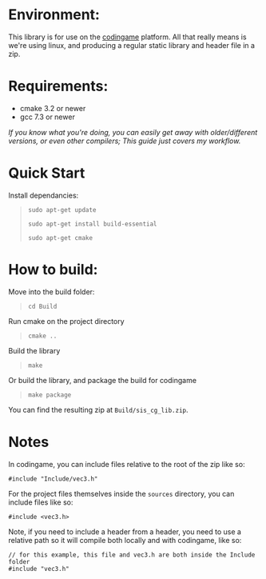 
# Environment:
This library is for use on the [codingame](codingame.com/work) platform. All that really means is we're using linux, and producing a regular static library and header file in a zip.

# Requirements:
- cmake 3.2 or newer
- gcc 7.3 or newer

_If you know what you're doing, you can easily get away with older/different versions, or even other compilers; This guide just covers my workflow._

# Quick Start

Install dependancies: 

> `sudo apt-get update`
>
> `sudo apt-get install build-essential`
>
> `sudo apt-get cmake`

# How to build:

Move into the build folder:

> `cd Build`

Run cmake on the project directory

> `cmake ..`

Build the library

> `make`


Or build the library, and package the build for codingame

> `make package`

You can find the resulting zip at `Build/sis_cg_lib.zip`.

# Notes

In codingame, you can include files relative to the root of the zip like so:

```
#include "Include/vec3.h"
```

For the project files themselves inside the `sources` directory, you can include files like so:

```
#include <vec3.h>
```

Note, if you need to include a header from a header, you need to use a relative path so it will compile both locally and with codingame, like so:

```
// for this example, this file and vec3.h are both inside the Include folder
#include "vec3.h"
```